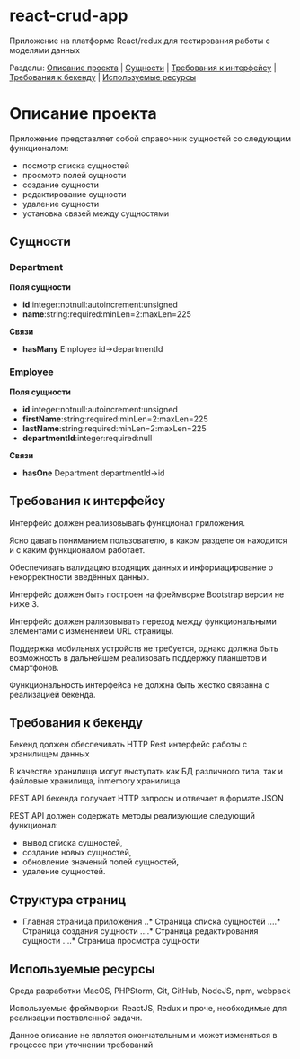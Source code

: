 # react-crud-app
Приложение на платформе React/redux для тестирования работы с моделями данных

Разделы: [Описание проекта](#Описание-проекта) | [Сущности](#Сущности) | [Требования к интерфейсу](#Требования-к-интерфейсу) | [Требования к бекенду](#Требования-к-бекенду) | [Используемые ресурсы](#Используемые-ресурсы)

# Описание проекта

Приложение представляет собой справочник сущностей со следующим функционалом:

* посмотр списка сущностей 
* просмотр полей сущности  
* создание сущности  
* редактирование сущности 
* удаление сущности 
* установка связей между сущностями


## Сущности

### Department

**Поля сущности**

* **id**:integer:notnull:autoincrement:unsigned
* **name**:string:required:minLen=2:maxLen=225

**Связи**

* **hasMany** Employee id->departmentId

### Employee

**Поля сущности**

* **id**:integer:notnull:autoincrement:unsigned
* **firstName**:string:required:minLen=2:maxLen=225
* **lastName**:string:required:minLen=2:maxLen=225
* **departmentId**:integer:required:null

**Связи**

* **hasOne** Department departmentId->id


## Требования к интерфейсу

Интерфейс должен реализовывать функционал приложения.

Ясно давать пониманием пользователю, в каком разделе он находится и с каким функционалом работает.

Обеспечивать валидацию входящих данных и информацирование о некорректности введённых данных.

Интерфейс должен быть построен на фреймворке Bootstrap версии не ниже 3.

Интерфейс должен рализовывать переход между функциональными элементами с изменением URL страницы.

Поддержка мобильных устройств не требуется, однако должна быть возможность в дальнейшем реализовать поддержку планшетов и смартфонов.

Функциональность интерфейса не должна быть жестко связанна с реализацией бекенда.


## Требования к бекенду

Бекенд должен обеспечивать HTTP Rest интерфейс работы с хранилищем данных 

В качестве хранилища могут выступать как БД различного типа, так и файловые хранилища, inmemory хранилища

REST API бекенда получает HTTP запросы и отвечает в формате JSON


REST API  должен содержать методы реализующие следующий функционал:
* вывод списка сущностей, 
* создание новых сущностей, 
* обновление значений полей сущностей,
* удаление сущностей.



## Структура страниц

* Главная страница приложения
..* Страница списка сущностей
....* Страница создания сущности
....* Страница редактирования сущности
....* Страница просмотра сущности


## Используемые ресурсы

Среда разработки MacOS, PHPStorm, Git, GitHub, NodeJS, npm, webpack

Используемые фреймворки: ReactJS, Redux и проче, необходимые для реализации поставленной задачи.


Данное описание не является окончательным и может изменяться в процессе при уточнении требований



